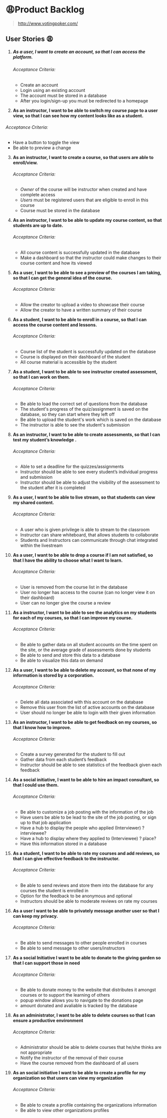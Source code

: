 # :weary:Product Backlog 
> http://www.votingpoker.com/



## User Stories :weary:

1. ##### **As a user, I want to create an account, so that I can access the platform.**

   ###### Acceptance Criteria:  

   - Create an account  
   - Login using an existing account  
   - The account must be stored in a database  
   - After you login/sign-up you must be redirected to a homepage


2.  **As an instructor, I want to be able to switch my course page to a user view, so that I can see how my content looks like as a student.**

   ###### Acceptance Criteria:  

   - Have a button to toggle the view  
   - Be able to preview a change

   
3. **As an instructor, I want to create a course, so that users are able to enroll/view.**

   ###### Acceptance Criteria:  

   - *Owner* of the course will be instructor when created and have complete access
   - *Users* must be registered users that are eligible to enroll in this course
   - Course must be stored in the database

   
4. **As an instructor, I want to be able to update my course content, so that students are up to date.**

   ###### Acceptance Criteria:  

   - All course content is successfully updated in the database
   - Make a dashboard so that the instructor could make changes to their course content and how its viewed

   
5. **As a user, I want to be able to see a preview of the courses I am taking, so that I can get the general idea of the course.**

   ###### Acceptance Criteria:  

   - Allow the creator to upload a video to showcase their course
   - Allow the creator to have a written summary of their course


6. **As a student, I want to be able to enroll in a course, so that I can access the course content and lessons.**

   ###### Acceptance Criteria:  

   - Course list of the student is successfully updated on the database
   - Course is displayed on their dashboard of the student
   - All course material is accessible by the student 

     
7. **As a student, I want to be able to see instructor created assessment, so that I can work on them.**

   ###### Acceptance Criteria:  

   - Be able to load the correct set of questions from the database
   - The student's progress of the quiz/assignment is saved on the database, so they can start where they left off
   - Be able to upload the student's work which is saved on the database
   - The instructor is able to see the student's submission 


8. **As an instructor, I want to be able to create assessments, so that I can test my student’s knowledge .**

   ###### Acceptance Criteria:

   - Able to set a deadline for the quizzes/assignments 
   - Instructor should be able to see every student’s individual progress and submission
   - Instructor should be able to adjust the visibility of the assessment to the student after it is completed 

   
9. **As a user, I want to be able to live stream, so that students can view my shared content.**

   ###### Acceptance Criteria:

   - A user who is given privilege is able to stream to the classroom 
   - Instructor can share whiteboard, that allows students to collaborate 
   - Students and Instructors can communicate through chat integrated within the livestream


10. **As a user, I want to be able to drop a course if I am not satisfied, so that I have the ability to choose what I want to learn.**

    ###### Acceptance Criteria:

    - User is removed from the course list in the database
    - User no longer has access to the course (can no longer view it on their dashboard) 
    - User can no longer give the course a review 


11. **As a instructor, I want to be able to see the analytics on my students for each of my courses, so that I can improve my course.**

    ###### Acceptance Criteria:

    - Be able to gather data on all student accounts on the time spent on the site, or the average grade of assessments done by students 
    - Be able to send and store this data to a database
    - Be able to visualize this data on demand
   

12. **As a user, I want to be able to delete my account, so that none of my information is stored by a corporation.**

    ###### Acceptance Criteria:

    - Delete all data associated with this account on the database
    - Remove this user from the list of active accounts on the database
    - User should no longer be able to login with their given information 
    

13. **As an instructor, I want to be able to get feedback on my courses, so that I know how to improve.**

    ###### Acceptance Criteria:

    - Create a survey generated for the student to fill out
    - Gather data from each student’s feedback 
    - Instructor should be able to see statistics of the feedback given each feedback 


14. **As a social initiative, I want to be able to hire an impact consultant, so that I could use them.**

    ###### Acceptance Criteria:

    - Be able to customize a job posting with the information of the job
    - Have users be able to be lead to the site of the job posting, or sign up to that job application
    - Have a hub to display the people who applied (Interviewer) ? interviewee? 
    - Have a hub to display where they applied to (Interviewee) ? place? 
    - Have this information stored in a database



15. **As a student, I want to be able to rate my courses and add reviews, so that I can give effective feedback to the instructor.**

    ###### Acceptance Criteria:

    - Be able to send reviews and store them into the database for any courses the student is enrolled in
    - Option for the feedback to be anonymous and optional
    - Instructors should be able to moderate reviews on rate my courses 


16. **As a user I want to be able to privately message another user so that I can keep my privacy.**

    ###### Acceptance Criteria:

    - Be able to send messages to other people enrolled in courses
    - Be able to send message to other users/instructors 

    
17. **As a social Initiative I want to be able to donate to the giving garden so that I can support those in need**

    ###### Acceptance Criteria:

    - Be able to donate money to the website that distributes it amongst courses or to support the learning of others
    - popup window allows you to navigate to the donations page 
    - amount donated and avaliable is tracked by the database 
    
18. **As an administrator, I want to be able to delete courses so that I can ensure a productive environment**

    ###### Acceptance Criteria:
    
    - Administrator should be able to delete courses that he/she thinks are not appropriate 
    - Notify the instructor of the removal of their course 
    - Have the course removed from the dashboard of all users
    
19. **As an social initiative I want to be able to create a profile for my organization so that users can view my organization**

    ###### Acceptance Criteria:
    
    - Be able to create a profile containing the organizations information 
    - Be able to view other organizations profiles 

